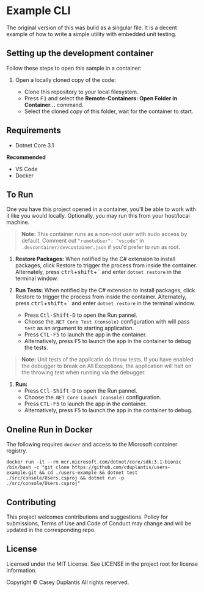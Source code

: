 # Example CLI
The original version of this was build as a singular file. It is a decent example of how to write a simple utility with embedded unit testing.


## Setting up the development container

Follow these steps to open this sample in a container:

1. Open a locally cloned copy of the code:

   - Clone this repository to your local filesystem.
   - Press <kbd>F1</kbd> and select the **Remote-Containers: Open Folder in Container...** command.
   - Select the cloned copy of this folder, wait for the container to start.


## Requirements

- Dotnet Core 3.1

**Recommended**

- VS Code
- Docker


## To Run

One you have this project opened in a container, you'll be able to work with it like you would locally. Optionally, you may run this from your host/local machine.

> **Note:** This container runs as a non-root user with sudo access by default. Comment out `"remoteUser": "vscode"` in `.devcontainer/devcontainer.json` if you'd prefer to run as root.



1. **Restore Packages:** When notified by the C# extension to install packages, click Restore to trigger the process from inside the container. Alternately, press <kbd>ctrl</kbd>+<kbd>shift</kbd>+<kbd>\`</kbd> and enter `dotnet restore` in the terminal window.

1. **Run Tests:** When notified by the C# extension to install packages, click Restore to trigger the process from inside the container. Alternately, press <kbd>ctrl</kbd>+<kbd>shift</kbd>+<kbd>\`</kbd> and enter `dotnet restore` in the terminal window.
   - Press <kbd>Ctl-Shift-D</kbd> to open the Run pannel.
   - Choose the`.NET Core Test (console)` configuration with will pass `test` as an argument to starting application.
   - Press <kbd>CTL-F5</kbd> to launch the app in the container.
   - Alternatively, press <kbd>F5</kbd> to launch the app in the container to debug the tests.

> **Note:** Unit tests of the applicatin do throw tests. If you have enabled the debugger to break on All Exceptions, the application will halt on the throwing test when running via the debugger.

1. **Run:**
   - Press <kbd>Ctl-Shift-D</kbd> to open the Run pannel.
   - Choose the`.NET Core Launch (console)` configuration.
   - Press <kbd>CTL-F5</kbd> to launch the app in the container.
   - Alternatively, press <kbd>F5</kbd> to launch the app in the container to debug.
   

## Oneline Run in Docker
The following requires `docker` and access to the Microsoft container registry.

`docker run -it --rm mcr.microsoft.com/dotnet/core/sdk:3.1-bionic /bin/bash -c "git clone https://github.com/cduplantis/users-example.git && cd ./users-example && dotnet test ./src/console/Users.csproj && dotnet run -p ./src/console/Users.csproj"`


## Contributing

This project welcomes contributions and suggestions. Policy for submissions, Terms of Use and Code of Conduct may change and will be updated in the corresponding repo.


## License

Licensed under the MIT License. See LICENSE in the project root for license information.

Copyright © Casey Duplantis All rights reserved.
